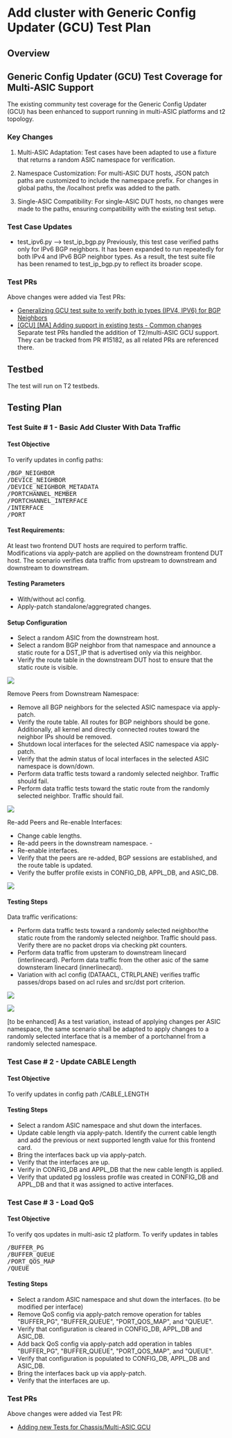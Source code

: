 # Add cluster with Generic Config Updater (GCU) Test Plan

## Overview

##  Generic Config Updater (GCU) Test Coverage for Multi-ASIC Support
The existing community test coverage for the Generic Config Updater (GCU) has been enhanced to support running in multi-ASIC platforms and t2 topology.

### Key Changes
1. Multi-ASIC Adaptation:
Test cases have been adapted to use a fixture that returns a random ASIC namespace for verification.

2. Namespace Customization:
For multi-ASIC DUT hosts, JSON patch paths are customized to include the namespace prefix. For changes in global paths, the /localhost prefix was added to the path.

3. Single-ASIC Compatibility:
For single-ASIC DUT hosts, no changes were made to the paths, ensuring compatibility with the existing test setup.

### Test Case Updates

- test_ipv6.py --> test_ip_bgp.py
Previously, this test case verified paths only for IPv6 BGP neighbors. It has been expanded to run repeatedly for both IPv4 and IPv6 BGP neighbor types. As a result, the test suite file has been renamed to test_ip_bgp.py to reflect its broader scope.

### Test PRs

Above changes were added via Test PRs:
- [Generalizing GCU test suite to verify both ip types (IPV4, IPV6) for BGP Neighbors](https://github.com/sonic-net/sonic-mgmt/pull/13650)
- [[GCU] [MA] Adding support in existing tests - Common changes](https://github.com/sonic-net/sonic-mgmt/pull/15182)
Separate test PRs handled the addition of T2/multi-ASIC GCU support. They can be tracked from PR #15182, as all related PRs are referenced there.

## Testbed

The test will run on T2 testbeds.

## Testing Plan

### Test Suite # 1 - Basic Add Cluster With Data Traffic

#### Test Objective

To verify updates in config paths:
<pre>
/BGP_NEIGHBOR
/DEVICE_NEIGHBOR
/DEVICE_NEIGHBOR_METADATA
/PORTCHANNEL_MEMBER
/PORTCHANNEL_INTERFACE
/INTERFACE
/PORT
</pre>

#### Test Requirements:

At least two frontend DUT hosts are required to perform traffic. Modifications via apply-patch are applied on the downstream frontend DUT host. The scenario verifies data traffic from upstream to downstream and downstream to downstream.

#### Testing Parameters

- With/without acl config.
- Apply-patch standalone/aggregrated changes.

#### Setup Configuration

- Select a random ASIC from the downstream host.
- Select a random BGP neighbor from that namespace and announce a static route for a DST_IP that is advertised only via this neighbor.
- Verify the route table in the downstream DUT host to ensure that the static route is visible.

![](../testplan/images/Add_Cluster_Setup.PNG)

Remove Peers from Downstream Namespace:
- Remove all BGP neighbors for the selected ASIC namespace via apply-patch.
- Verify the route table. All routes for BGP neighbors should be gone. Additionally, all kernel and directly connected routes toward the neighbor IPs should be removed.
- Shutdown local interfaces for the selected ASIC namespace via apply-patch.
- Verify that the admin status of local interfaces in the selected ASIC namespace is down/down.
- Perform data traffic tests toward a randomly selected neighbor. Traffic should fail.
- Perform data traffic tests toward the static route from the randomly selected neighbor. Traffic should fail.

![](../testplan/images/Add_Cluster_Remove_Peers.PNG)

Re-add Peers and Re-enable Interfaces:
- Change cable lengths.
- Re-add peers in the downstream namespace. -
- Re-enable interfaces.
- Verify that the peers are re-added, BGP sessions are established, and the route table is updated.
- Verify the buffer profile exists in CONFIG_DB, APPL_DB, and ASIC_DB.

![](../testplan/images/Add_Cluster_Readd_Peers.PNG)

#### Testing Steps

Data traffic verifications:
- Perform data traffic tests toward a randomly selected neighbor/the static route from the randomly selected neighbor. Traffic should pass. Verify there are no packet drops via checking pkt counters.
- Perform data traffic from upsteram to downstream linecard (interlinecard). Perform data traffic from the other asic of the same downsteram linecard (innerlinecard).
- Variation with acl config (DATAACL, CTRLPLANE) verifies traffic passes/drops based on acl rules and src/dst port criterion.

![](../testplan/images/Add_Cluster_Data_Validation_up-down.PNG)

![](../testplan/images/Add_Cluster_Data_Validation_down-down.PNG)

[to be enhanced]
As a test variation, instead of applying changes per ASIC namespace, the same scenario shall be adapted to apply changes to a randomly selected interface that is a member of a portchannel from a randomly selected namespace.

### Test Case # 2 - Update CABLE Length

#### Test Objective

To verify updates in config path
</pre>
/CABLE_LENGTH
</pre>

#### Testing Steps

- Select a random ASIC namespace and shut down the interfaces.
- Update cable length via apply-patch. Identify the current cable length and add the previous or next supported length value for this frontend card.
- Bring the interfaces back up via apply-patch.
- Verify that the interfaces are up.
- Verify in CONFIG_DB and APPL_DB that the new cable length is applied.
- Verify that updated pg lossless profile was created in CONFIG_DB and APPL_DB and that it was assigned to active interfaces.


### Test Case # 3 - Load QoS

#### Test Objective
To verify qos updates in multi-asic t2 platform.
To verify updates in tables
<pre>
/BUFFER_PG
/BUFFER_QUEUE
/PORT_QOS_MAP
/QUEUE
</pre>

#### Testing Steps

- Select a random ASIC namespace and shut down the interfaces. (to be modified per interface)
- Remove QoS config via apply-patch remove operation for tables "BUFFER_PG", "BUFFER_QUEUE", "PORT_QOS_MAP", and "QUEUE".
- Verify that configuration is cleared in CONFIG_DB, APPL_DB and ASIC_DB.
- Add back QoS config via apply-patch add operation in tables "BUFFER_PG", "BUFFER_QUEUE", "PORT_QOS_MAP", and "QUEUE".
- Verify that configuration is populated to CONFIG_DB, APPL_DB and ASIC_DB.
- Bring the interfaces back up via apply-patch.
- Verify that the interfaces are up.

### Test PRs

Above changes were added via Test PR:
- [Adding new Tests for Chassis/Multi-ASIC GCU](https://github.com/sonic-net/sonic-mgmt/pull/14887)

